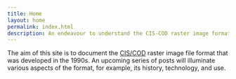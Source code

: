 ```yaml
---
title: Home
layout: home
permalink: index.html
description: An endeavour to understand the CIS-COD raster image format.
---
```


The aim of this site is to document the
[CIS/COD](http://justsolve.archiveteam.org/wiki/Lightning_Strike)
raster image file format that was developed in the 1990s. An upcoming
series of posts will illuminate various aspects of the format, for
example, its history, technology, and use.
